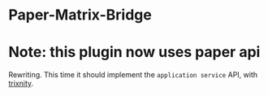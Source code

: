 # Paper-Matrix-Bridge
# Note: this plugin now uses paper api

Rewriting. This time it should implement the `application service` API, with [trixnity](https://github.com/benkuly/trixnity).